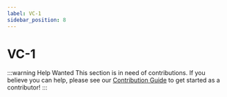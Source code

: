 ```yaml
---
label: VC-1
sidebar_position: 8
---
```


# VC-1

:::warning Help Wanted
This section is in need of contributions. If you believe you can help, please see our [Contribution Guide](../docs/contribution-guide.md) to get started as a contributor!
:::